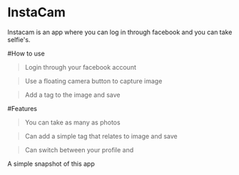# InstaCam
Instacam is an app where you can log in through facebook and you can take selfie's.

#How to use

>Login through your facebook account

>Use a floating camera button to capture image

>Add a tag to the image and save

#Features

>You can take as many as photos

>Can add a simple tag that relates to image and save

>Can switch between your profile and 

A simple snapshot of this app

